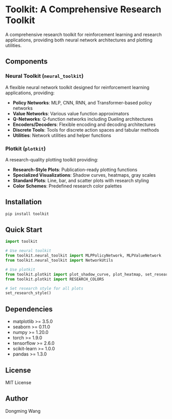 # Toolkit: A Comprehensive Research Toolkit

A comprehensive research toolkit for reinforcement learning and research applications, providing both neural network architectures and plotting utilities.

## Components

### Neural Toolkit (`neural_toolkit`)

A flexible neural network toolkit designed for reinforcement learning applications, providing:

- **Policy Networks**: MLP, CNN, RNN, and Transformer-based policy networks
- **Value Networks**: Various value function approximators
- **Q-Networks**: Q-function networks including Dueling architectures
- **Encoders/Decoders**: Flexible encoding and decoding architectures
- **Discrete Tools**: Tools for discrete action spaces and tabular methods
- **Utilities**: Network utilities and helper functions

### Plotkit (`plotkit`)

A research-quality plotting toolkit providing:

- **Research-Style Plots**: Publication-ready plotting functions
- **Specialized Visualizations**: Shadow curves, heatmaps, gray scales
- **Standard Plots**: Line, bar, and scatter plots with research styling
- **Color Schemes**: Predefined research color palettes

## Installation

```bash
pip install toolkit
```

## Quick Start

```python
import toolkit

# Use neural toolkit
from toolkit.neural_toolkit import MLPPolicyNetwork, MLPValueNetwork
from toolkit.neural_toolkit import NetworkUtils

# Use plotkit
from toolkit.plotkit import plot_shadow_curve, plot_heatmap, set_research_style
from toolkit.plotkit import RESEARCH_COLORS

# Set research style for all plots
set_research_style()
```

## Dependencies

- matplotlib >= 3.5.0
- seaborn >= 0.11.0
- numpy >= 1.20.0
- torch >= 1.9.0
- tensorflow >= 2.6.0
- scikit-learn >= 1.0.0
- pandas >= 1.3.0

## License

MIT License

## Author

Dongming Wang 